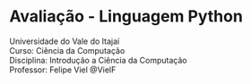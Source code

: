 # Avaliação - Linguagem Python
Universidade do Vale do Itajaí\
Curso: Ciência da Computação\
Disciplina: Introdução a Ciência da Computação\
Professor: Felipe Viel @VielF
